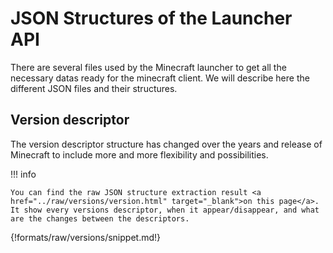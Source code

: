 # JSON Structures of the Launcher API

There are several files used by the Minecraft launcher to get all the necessary datas ready for the minecraft client. 
We will describe here the different JSON files and their structures.

## Version descriptor

The version descriptor structure has changed over the years and release of Minecraft to include more and more flexibility and possibilities.

!!! info

    You can find the raw JSON structure extraction result <a href="../raw/versions/version.html" target="_blank">on this page</a>.
    It show every versions descriptor, when it appear/disappear, and what are the changes between the descriptors.

{!formats/raw/versions/snippet.md!}